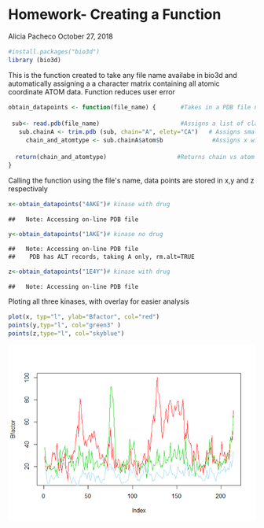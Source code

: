 Homework- Creating a Function
================
Alicia Pacheco
October 27, 2018

``` r
#install.packages("bio3d")
library (bio3d)
```

This is the function created to take any file name availabe in bio3d and automatically assigning a a character matrix containing all atomic coordinate ATOM data. Function reduces user error

``` r
obtain_datapoints <- function(file_name) {       #Takes in a PDB file name
  
 sub<- read.pdb(file_name)                       #Assigns a list of class "pdb" to "s"
   sub.chainA <- trim.pdb (sub, chain="A", elety="CA")   # Assigns smaller chain PDB object to s.chainA
     chain_and_atomtype <- sub.chainA$atom$b              #Assigns x with the chain identifier and atom type 
     
  return(chain_and_atomtype)                    #Returns chain vs atom type data points
}
```

Calling the function using the file's name, data points are stored in x,y and z respectivaly

``` r
x<-obtain_datapoints("4AKE")# kinase with drug
```

    ##   Note: Accessing on-line PDB file

``` r
y<-obtain_datapoints("1AKE")# kinase no drug
```

    ##   Note: Accessing on-line PDB file
    ##    PDB has ALT records, taking A only, rm.alt=TRUE

``` r
z<-obtain_datapoints("1E4Y")# kinase with drug
```

    ##   Note: Accessing on-line PDB file

Ploting all three kinases, with overlay for easier analysis

``` r
plot(x, typ="l", ylab="Bfactor", col="red")
points(y,typ="l", col="green3" )
points(z,type="l", col="skyblue")
```

![](Homework_Function_6_files/figure-markdown_github/unnamed-chunk-4-1.png)
